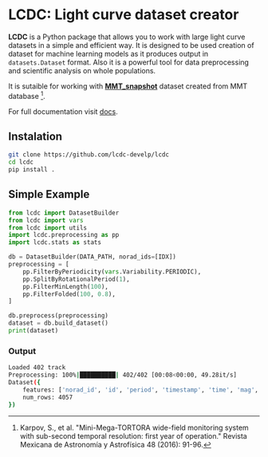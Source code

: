 # LCDC: Light curve dataset creator

**LCDC** is a Python package that allows you to work with large light curve datasets in a simple and efficient way. It is designed to be used creation of dataset for machine learning models as it produces output in `datasets.Dataset` format. Also it is a powerful tool for data preprocessing and scientific analysis on whole populations.

It is sutaible for working with [**MMT_snapshot**](https://huggingface.co/datasets/kyselica/MMT_snapshot/) dataset created from MMT database [^1].

For full documentation visit [docs](https://lcdc-develop.github.io/lcdc/).

<!-- For full documentation visit [mkdocs.org](https://www.mkdocs.org). -->

## Instalation

```bash
git clone https://github.com/lcdc-develp/lcdc
cd lcdc
pip install .
```

## Simple Example

```python
from lcdc import DatasetBuilder
from lcdc import vars
from lcdc import utils
import lcdc.preprocessing as pp
import lcdc.stats as stats

db = DatasetBuilder(DATA_PATH, norad_ids=[IDX])
preprocessing = [
    pp.FilterByPeriodicity(vars.Variability.PERIODIC),
    pp.SplitByRotationalPeriod(1), 
    pp.FilterMinLength(100),
    pp.FilterFolded(100, 0.8), 
]

db.preprocess(preprocessing)
dataset = db.build_dataset()
print(dataset)
```

### Output

```bash
Loaded 402 track
Preprocessing: 100%|██████████| 402/402 [00:08<00:00, 49.28it/s]
Dataset({
    features: ['norad_id', 'id', 'period', 'timestamp', 'time', 'mag', 'phase', 'distance', 'filter', 'name', 'variability', 'label', 'range'],
    num_rows: 4057
})
```

[^1]: Karpov, S., et al. "Mini-Mega-TORTORA wide-field monitoring system with sub-second temporal resolution: first year of operation." Revista Mexicana de Astronomía y Astrofísica 48 (2016): 91-96.
